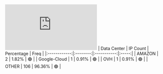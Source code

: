 ![Diagramm](https://github.com/obajay/StateSync-snapshots/blob/main/Projects/Ojo/1/README.md)
| Data Center | IP Count | Percentage | Freq |
|:------------:|:--------:|:-----------:|:-----:|
| AMAZON | 2 | 1.82% | 🟢 |
| Google-Cloud | 1 | 0.91% | 🟢 |
| OVH | 1 | 0.91% | 🟢 |
| OTHER | 106 | 96.36% | 🟢 |